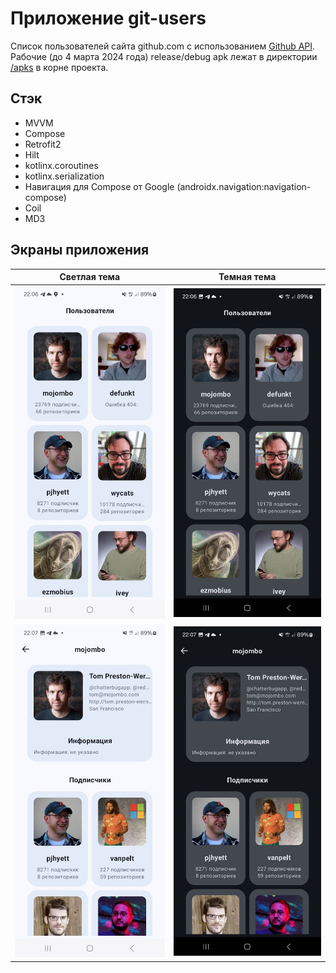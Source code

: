 # Приложение git-users
Cписок пользователей сайта github.com с использованием [Github API](https://docs.github.com/ru/rest/users/users?apiVersion=2022-11-28#list-users).\
Рабочие (до 4 марта 2024 года) release/debug apk лежат в директории [/apks](https://github.com/FavoriDeLaFortune/git-users/apks) в корне проекта.

## Стэк
- MVVM
- Compose
- Retrofit2
- Hilt
- kotlinx.coroutines
- kotlinx.serialization
- Навигация для Compose от Google (androidx.navigation:navigation-compose)
- Coil
- MD3

## Экраны приложения
| Светлая тема | Темная тема |
| ----------- | ----------- |
| ![start_screen_light](./readme_images/start_screen_light.jpg) | ![start_screen_dark.](./readme_images/start_screen_dark.jpg) |
| ![profile_screen_light](./readme_images/profile_screen_light.jpg) | ![profile_screen_dark](./readme_images/profile_screen_dark.jpg) |